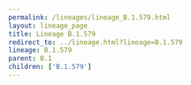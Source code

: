 ```yaml
---
permalink: /lineages/lineage_B.1.579.html
layout: lineage_page
title: Lineage B.1.579
redirect_to: ../lineage.html?lineage=B.1.579
lineage: B.1.579
parent: B.1
children: ['B.1.579']
---
```

